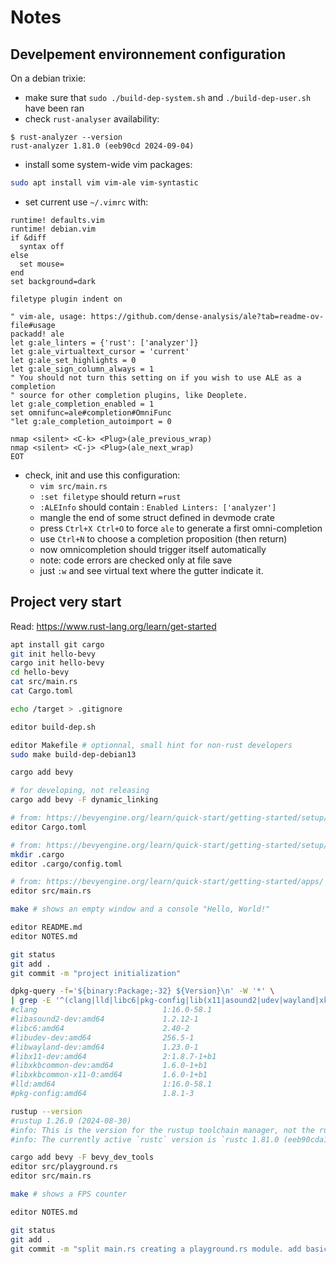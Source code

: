 # Notes

## Develpement environnement configuration

On a debian trixie:
- make sure that `sudo ./build-dep-system.sh` and `./build-dep-user.sh` have been ran
- check `rust-analyser` availability:
```
$ rust-analyzer --version
rust-analyzer 1.81.0 (eeb90cd 2024-09-04)
```
- install some system-wide vim packages:
```sh
sudo apt install vim vim-ale vim-syntastic
```
- set current use `~/.vimrc` with:
```vim
runtime! defaults.vim
runtime! debian.vim
if &diff
  syntax off
else
  set mouse=
end
set background=dark

filetype plugin indent on

" vim-ale, usage: https://github.com/dense-analysis/ale?tab=readme-ov-file#usage
packadd! ale
let g:ale_linters = {'rust': ['analyzer']}
let g:ale_virtualtext_cursor = 'current'
let g:ale_set_highlights = 0
let g:ale_sign_column_always = 1
" You should not turn this setting on if you wish to use ALE as a completion
" source for other completion plugins, like Deoplete.
let g:ale_completion_enabled = 1
set omnifunc=ale#completion#OmniFunc
"let g:ale_completion_autoimport = 0

nmap <silent> <C-k> <Plug>(ale_previous_wrap)
nmap <silent> <C-j> <Plug>(ale_next_wrap)
EOT
```
- check, init and use this configuration:
    - `vim src/main.rs`
    - `:set filetype` should return `=rust`
    - `:ALEInfo` should contain : `Enabled Linters: ['analyzer']`
    - mangle the end of some struct defined in devmode crate
    - press `Ctrl+X Ctrl+O` to force `ale` to generate a first omni-completion
    - use `Ctrl+N` to choose a completion proposition (then return)
    - now omnicompletion should trigger itself automatically
    - note: code errors are checked only at file save
    - just `:w` and see virtual text where the gutter indicate it.

## Project very start

Read: https://www.rust-lang.org/learn/get-started

```sh
apt install git cargo
git init hello-bevy
cargo init hello-bevy
cd hello-bevy
cat src/main.rs
cat Cargo.toml

echo /target > .gitignore

editor build-dep.sh

editor Makefile # optionnal, small hint for non-rust developers
sudo make build-dep-debian13

cargo add bevy

# for developing, not releasing
cargo add bevy -F dynamic_linking

# from: https://bevyengine.org/learn/quick-start/getting-started/setup/#compile-with-performance-optimizations
editor Cargo.toml

# from: https://bevyengine.org/learn/quick-start/getting-started/setup/#alternative-linkers
mkdir .cargo
editor .cargo/config.toml

# from: https://bevyengine.org/learn/quick-start/getting-started/apps/
editor src/main.rs

make # shows an empty window and a console "Hello, World!"

editor README.md
editor NOTES.md

git status
git add .
git commit -m "project initialization"

dpkg-query -f='${binary:Package;-32} ${Version}\n' -W '*' \
| grep -E '^(clang|lld|libc6|pkg-config|lib(x11|asound2|udev|wayland|xkbcommon)-dev|libxkbcommon-x11-0)[: ]'
#clang                            1:16.0-58.1
#libasound2-dev:amd64             1.2.12-1
#libc6:amd64                      2.40-2
#libudev-dev:amd64                256.5-1
#libwayland-dev:amd64             1.23.0-1
#libx11-dev:amd64                 2:1.8.7-1+b1
#libxkbcommon-dev:amd64           1.6.0-1+b1
#libxkbcommon-x11-0:amd64         1.6.0-1+b1
#lld:amd64                        1:16.0-58.1
#pkg-config:amd64                 1.8.1-3

rustup --version                                                                                           |
#rustup 1.26.0 (2024-08-30)
#info: This is the version for the rustup toolchain manager, not the rustc compiler.
#info: The currently active `rustc` version is `rustc 1.81.0 (eeb90cda1 2024-09-04)`

cargo add bevy -F bevy_dev_tools
editor src/playground.rs
editor src/main.rs

make # shows a FPS counter

editor NOTES.md

git status
git add .
git commit -m "split main.rs creating a playground.rs module. add basic FPS overlay"
```
